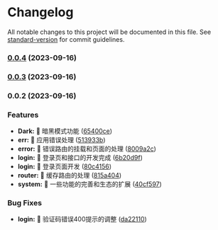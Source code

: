 # Changelog

All notable changes to this project will be documented in this file. See [standard-version](https://github.com/conventional-changelog/standard-version) for commit guidelines.

### [0.0.4](https://github.com/WenReq/v3-admin/compare/v0.0.3...v0.0.4) (2023-09-16)

### [0.0.3](https://github.com/WenReq/v3-admin/compare/v0.0.2...v0.0.3) (2023-09-16)

### 0.0.2 (2023-09-16)


### Features

* **Dark:** 🚀 暗黑模式功能 ([65400ce](https://github.com/WenReq/v3-admin/commit/65400ce25f6ad75f45ff45bcd5149ec61746fad9))
* **err:** 🚀 应用错误处理 ([513933b](https://github.com/WenReq/v3-admin/commit/513933ba5486bdfb563e85d50bc13c4d1266f484))
* **error:** 🚀 错误路由的挂载和页面的处理 ([8009a2c](https://github.com/WenReq/v3-admin/commit/8009a2c4d16dab0f2e501d243b63e815db116bc5))
* **login:** 🚀 登录页和接口的开发完成 ([6b20d9f](https://github.com/WenReq/v3-admin/commit/6b20d9fe36a128f9c3277e01ce9ab436021e1d68))
* **login:** 🚀 登录页面开发 ([80c4156](https://github.com/WenReq/v3-admin/commit/80c415607d63ded4590678ec8b9e7ef189e12e89))
* **router:** 🚀 缓存路由的处理 ([815a404](https://github.com/WenReq/v3-admin/commit/815a4045d76ea212a0ce28e3e12e8a78d1acad34))
* **system:** 🚀 一些功能的完善和生态的扩展 ([40cf597](https://github.com/WenReq/v3-admin/commit/40cf597c14cf951d047906f3557aca677bf1c67a))


### Bug Fixes

* **login:** 🧩 验证码错误400提示的调整 ([da22110](https://github.com/WenReq/v3-admin/commit/da22110b1c13bf82aa62803228f5147ce868a565))
